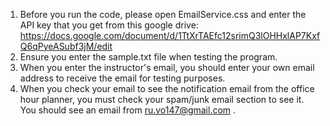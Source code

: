 1. Before you run the code, please open EmailService.css and enter the API key that you get from this google drive: https://docs.google.com/document/d/1TtXrTAEfc12srimQ3lOHHxlAP7KxfQ6qPyeASubf3jM/edit
2. Ensure you enter the sample.txt file when testing the program.
3. When you enter the instructor's email, you should enter your own email address to receive the email for testing purposes.
4. When you check your email to see the notification email from the office hour planner, you must check your spam/junk email section to see it. You should see an email from ru.vo147@gmail.com <Office Hour Planner>.
